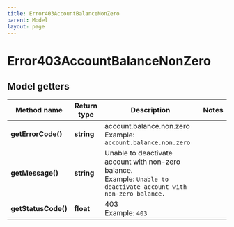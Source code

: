 ```yaml
---
title: Error403AccountBalanceNonZero
parent: Model
layout: page
---
```


# Error403AccountBalanceNonZero

## Model getters

Method name | Return type | Description | Notes
------------ | ------------- | ------------- | -------------
**getErrorCode()** | **string** | account.balance.non.zero <br>Example: `account.balance.non.zero` |
**getMessage()** | **string** | Unable to deactivate account with non-zero balance. <br>Example: `Unable to deactivate account with non-zero balance.` |
**getStatusCode()** | **float** | 403 <br>Example: `403` |

